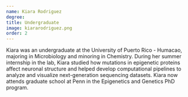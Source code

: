```yaml
---
name: Kiara Rodriguez
degree: 
title: Undergraduate
image: kiararodriguez.png
order: 2
---
```

Kiara was an undergraduate at the University of Puerto Rico - Humacao, majoring in Microbiology and minoring in Chemistry. During her summer internship in the lab, Kiara studied how mutations in epigenetic proteins affect neuronal structure and helped develop computational pipelines to analyze and visualize next-generation sequencing datasets. Kiara now attends graduate school at Penn in the Epigenetics and Genetics PhD program.